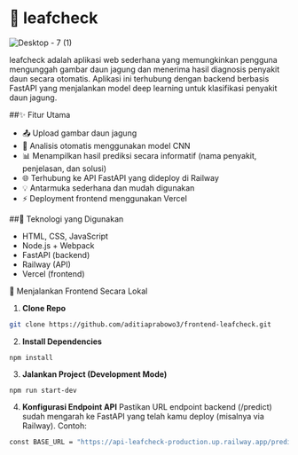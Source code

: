 # 🌿 leafcheck

![Desktop - 7 (1)](https://github.com/user-attachments/assets/009be661-a80e-44a1-963a-e1b2362db338)

leafcheck adalah aplikasi web sederhana yang memungkinkan pengguna mengunggah gambar daun jagung dan menerima hasil diagnosis penyakit daun secara otomatis. Aplikasi ini terhubung dengan backend berbasis FastAPI yang menjalankan model deep learning untuk klasifikasi penyakit daun jagung.

##✨ Fitur Utama
- 📤 Upload gambar daun jagung
- 🤖 Analisis otomatis menggunakan model CNN
- 📊 Menampilkan hasil prediksi secara informatif (nama penyakit, penjelasan, dan solusi)
- 🌐 Terhubung ke API FastAPI yang dideploy di Railway
- 💡 Antarmuka sederhana dan mudah digunakan
- ⚡ Deployment frontend menggunakan Vercel

##🔧 Teknologi yang Digunakan
- HTML, CSS, JavaScript
- Node.js + Webpack
- FastAPI (backend)
- Railway (API)
- Vercel (frontend)

🚀 Menjalankan Frontend Secara Lokal

1. **Clone Repo**

```bash
git clone https://github.com/aditiaprabowo3/frontend-leafcheck.git
```

2. **Install Dependencies**

``` bin
npm install
```

3. **Jalankan Project (Development Mode)**

``` bin
npm run start-dev
```

4. **Konfigurasi Endpoint API**
Pastikan URL endpoint backend (/predict) sudah mengarah ke FastAPI yang telah kamu deploy (misalnya via Railway). Contoh:

```bash
const BASE_URL = "https://api-leafcheck-production.up.railway.app/predict";
```
